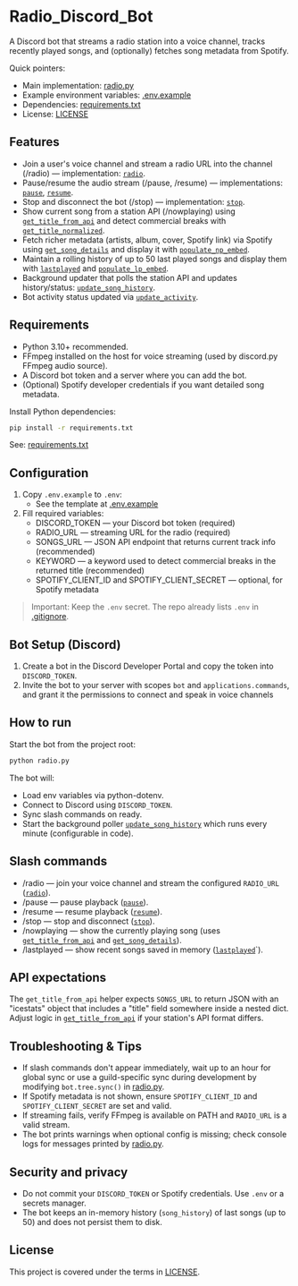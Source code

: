 # Radio_Discord_Bot

A Discord bot that streams a radio station into a voice channel, tracks recently played songs, and (optionally) fetches song metadata from Spotify.

Quick pointers:
- Main implementation: [radio.py](radio.py)
- Example environment variables: [.env.example](.env.example)
- Dependencies: [requirements.txt](requirements.txt)
- License: [LICENSE](LICENSE)

## Features
- Join a user's voice channel and stream a radio URL into the channel (/radio) — implementation: [`radio`](radio.py).
- Pause/resume the audio stream (/pause, /resume) — implementations: [`pause`](radio.py), [`resume`](radio.py).
- Stop and disconnect the bot (/stop) — implementation: [`stop`](radio.py).
- Show current song from a station API (/nowplaying) using [`get_title_from_api`](radio.py) and detect commercial breaks with [`get_title_normalized`](radio.py).
- Fetch richer metadata (artists, album, cover, Spotify link) via Spotify using [`get_song_details`](radio.py) and display it with [`populate_np_embed`](radio.py).
- Maintain a rolling history of up to 50 last played songs and display them with [`lastplayed`](radio.py) and [`populate_lp_embed`](radio.py).
- Background updater that polls the station API and updates history/status: [`update_song_history`](radio.py).
- Bot activity status updated via [`update_activity`](radio.py).

## Requirements
- Python 3.10+ recommended.
- FFmpeg installed on the host for voice streaming (used by discord.py FFmpeg audio source).
- A Discord bot token and a server where you can add the bot.
- (Optional) Spotify developer credentials if you want detailed song metadata.

Install Python dependencies:
```sh
pip install -r requirements.txt
```
See: [requirements.txt](requirements.txt)

## Configuration
1. Copy `.env.example` to `.env`:
   - See the template at [.env.example](.env.example)
2. Fill required variables:
   - DISCORD_TOKEN — your Discord bot token (required)
   - RADIO_URL — streaming URL for the radio (required)
   - SONGS_URL — JSON API endpoint that returns current track info (recommended)
   - KEYWORD — a keyword used to detect commercial breaks in the returned title (recommended)
   - SPOTIFY_CLIENT_ID and SPOTIFY_CLIENT_SECRET — optional, for Spotify metadata

> Important: Keep the `.env` secret. The repo already lists `.env` in [.gitignore](.gitignore).

## Bot Setup (Discord)
1. Create a bot in the Discord Developer Portal and copy the token into `DISCORD_TOKEN`.
3. Invite the bot to your server with scopes `bot` and `applications.commands`, and grant it the permissions to connect and speak in voice channels

## How to run
Start the bot from the project root:
```sh
python radio.py
```
The bot will:
- Load env variables via python-dotenv.
- Connect to Discord using `DISCORD_TOKEN`.
- Sync slash commands on ready.
- Start the background poller [`update_song_history`](radio.py) which runs every minute (configurable in code).

## Slash commands
- /radio — join your voice channel and stream the configured `RADIO_URL` ([`radio`](radio.py)).
- /pause — pause playback ([`pause`](radio.py)).
- /resume — resume playback ([`resume`](radio.py)).
- /stop — stop and disconnect ([`stop`](radio.py)).
- /nowplaying — show the currently playing song (uses [`get_title_from_api`](radio.py) and [`get_song_details`](radio.py)).
- /lastplayed — show recent songs saved in memory ([`lastplayed`](radio.py)`).

## API expectations
The `get_title_from_api` helper expects `SONGS_URL` to return JSON with an "icestats" object that includes a "title" field somewhere inside a nested dict. Adjust logic in [`get_title_from_api`](radio.py) if your station's API format differs.

## Troubleshooting & Tips
- If slash commands don't appear immediately, wait up to an hour for global sync or use a guild-specific sync during development by modifying `bot.tree.sync()` in [radio.py](radio.py).
- If Spotify metadata is not shown, ensure `SPOTIFY_CLIENT_ID` and `SPOTIFY_CLIENT_SECRET` are set and valid.
- If streaming fails, verify FFmpeg is available on PATH and `RADIO_URL` is a valid stream.
- The bot prints warnings when optional config is missing; check console logs for messages printed by [radio.py](radio.py).

## Security and privacy
- Do not commit your `DISCORD_TOKEN` or Spotify credentials. Use `.env` or a secrets manager.
- The bot keeps an in-memory history (`song_history`) of last songs (up to 50) and does not persist them to disk.

## License
This project is covered under the terms in [LICENSE](LICENSE).